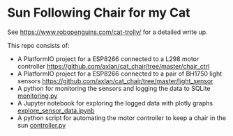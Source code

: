 # Sun Following Chair for my Cat

See <https://www.robopenguins.com/cat-trolly/> for a detailed write up.

This repo consists of:

 * A PlatformIO project for a ESP8266 connected to a L298 motor controller <https://github.com/axlan/cat_chair/tree/master/chair_ctrl>
 * A PlatformIO project for a ESP8266 connected to a pair of BH1750 light sensors <https://github.com/axlan/cat_chair/tree/master/light_sensor>
 * A python for monitoring the sensors and logging the data to SQLite [monitoring.py](https://github.com/axlan/cat_chair/blob/master/controller/monitoring.py)
 * A Jupyter notebook for exploring the logged data with plotly graphs [explore_sensor_data.ipynb](https://github.com/axlan/cat_chair/blob/master/controller/explore_sensor_data.ipynb)
 * A python script for automating the motor controller to keep a chair in the sun [controller.py](https://github.com/axlan/cat_chair/blob/master/controller/controller.py)



